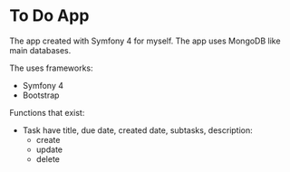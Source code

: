 # To Do App

The app created with Symfony 4 for myself. The app uses MongoDB like main databases.

The uses frameworks:
* Symfony 4
* Bootstrap

Functions that exist:
* Task have title, due date, created date, subtasks, description:
  * create
  * update
  * delete